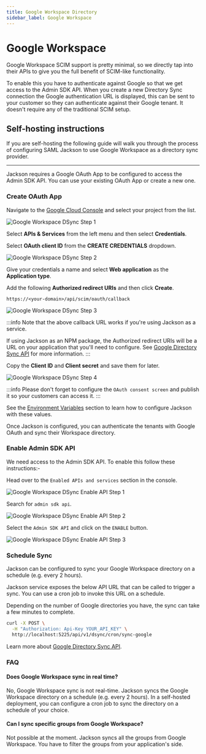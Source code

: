 ```yaml
---
title: Google Workspace Directory
sidebar_label: Google Workspace
---
```


# Google Workspace

Google Workspace SCIM support is pretty minimal, so we directly tap into their APIs to give you the full benefit of SCIM-like functionality.

To enable this you have to authenticate against Google so that we get access to the Admin SDK API. When you create a new Directory Sync connection the Google authentication URL is displayed, this can be sent to your customer so they can authenticate against their Google tenant. It doesn't require any of the traditional SCIM setup.

## Self-hosting instructions

If you are self-hosting the following guide will walk you through the process of configuring SAML Jackson to use Google Workspace as a directory sync provider.

---

Jackson requires a Google OAuth App to be configured to access the Admin SDK API. You can use your existing OAuth App or create a new one.

### Create OAuth App

Navigate to the [Google Cloud Console](https://console.cloud.google.com/) and select your project from the list.

![Google Workspace DSync Step 1](/images/docs/jackson/dsync-providers/google/oauth/1.png)

Select **APIs & Services** from the left menu and then select **Credentials**.

Select **OAuth client ID** from the **CREATE CREDENTIALS** dropdown.

![Google Workspace DSync Step 2](/images/docs/jackson/dsync-providers/google/oauth/2.png)

Give your credentials a name and select **Web application** as the **Application type**.

Add the following **Authorized redirect URIs** and then click **Create**.

`https://<your-domain>/api/scim/oauth/callback`

![Google Workspace DSync Step 3](/images/docs/jackson/dsync-providers/google/oauth/3.png)

:::info
Note that the above callback URL works if you're using Jackson as a service.

If using Jackson as an NPM package, the Authorized redirect URIs will be a URL on your application that you'll need to configure. See [Google Directory Sync API](/docs/directory-sync/api-reference#google-directory-sync) for more information.
:::

Copy the **Client ID** and **Client secret** and save them for later.

![Google Workspace DSync Step 4](/images/docs/jackson/dsync-providers/google/oauth/4.png)

:::info
Please don't forget to configure the `OAuth consent screen` and publish it so your customers can access it.
:::

See the [Environment Variables](/docs/directory-sync/api-reference#google-directory-sync) section to learn how to configure Jackson with these values.

Once Jackson is configured, you can authenticate the tenants with Google OAuth and sync their Workspace directory.

### Enable Admin SDK API

We need access to the Admin SDK API. To enable this follow these instructions:-

Head over to the `Enabled APIs and services` section in the console.

![Google Workspace DSync Enable API Step 1](/images/docs/jackson/dsync-providers/google/oauth/enable-api-1.png)

Search for `admin sdk api`.

![Google Workspace DSync Enable API Step 2](/images/docs/jackson/dsync-providers/google/oauth/enable-api-2.png)

Select the `Admin SDK API` and click on the `ENABLE` button.

![Google Workspace DSync Enable API Step 3](/images/docs/jackson/dsync-providers/google/oauth/enable-api-3.png)

### Schedule Sync

Jackson can be configured to sync your Google Workspace directory on a schedule (e.g. every 2 hours).

Jackson service exposes the below API URL that can be called to trigger a sync. You can use a cron job to invoke this URL on a schedule.

Depending on the number of Google directories you have, the sync can take a few minutes to complete.

```bash
curl -X POST \
  -H "Authorization: Api-Key YOUR_API_KEY" \
  http://localhost:5225/api/v1/dsync/cron/sync-google
```

Learn more about [Google Directory Sync API](/docs/directory-sync/api-reference#4-sync-directory).

### FAQ

#### Does Google Workspace sync in real time?

No, Google Workspace sync is not real-time. Jackson syncs the Google Workspace directory on a schedule (e.g. every 2 hours). In a self-hosted deployment, you can configure a cron job to sync the directory on a schedule of your choice.

#### Can I sync specific groups from Google Workspace?

Not possible at the moment. Jackson syncs all the groups from Google Workspace. You have to filter the groups from your application's side.
